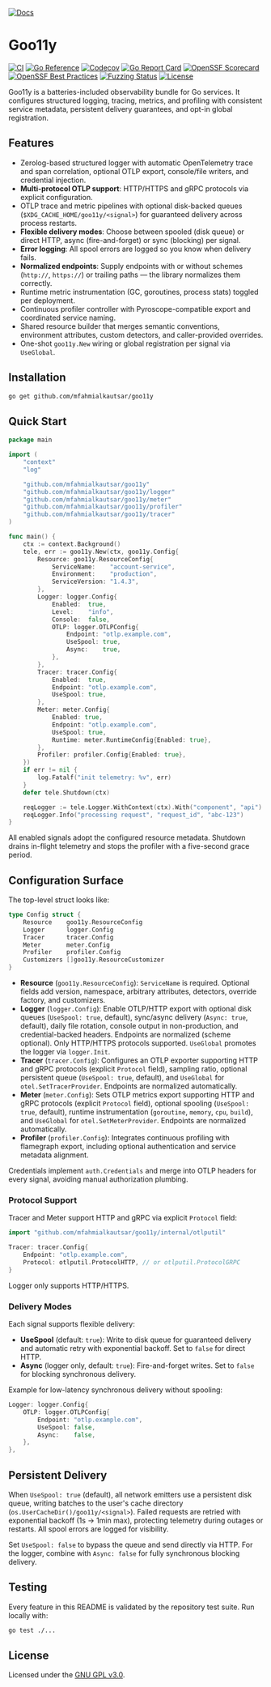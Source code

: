 [![Docs](https://img.shields.io/badge/docs-README-blue.svg)](https://github.com/mfahmialkautsar/goo11y#readme)
# Goo11y

[![CI](https://github.com/mfahmialkautsar/goo11y/actions/workflows/ci.yml/badge.svg)](https://github.com/mfahmialkautsar/goo11y/actions/workflows/ci.yml)
[![Go Reference](https://pkg.go.dev/badge/github.com/mfahmialkautsar/goo11y.svg)](https://pkg.go.dev/github.com/mfahmialkautsar/goo11y)
[![Codecov](https://codecov.io/gh/mfahmialkautsar/goo11y/branch/main/graph/badge.svg)](https://codecov.io/gh/mfahmialkautsar/goo11y)
[![Go Report Card](https://goreportcard.com/badge/github.com/mfahmialkautsar/goo11y)](https://goreportcard.com/report/github.com/mfahmialkautsar/goo11y)
[![OpenSSF Scorecard](https://api.securityscorecards.dev/projects/github.com/mfahmialkautsar/goo11y/badge)](https://securityscorecards.dev/viewer/?uri=github.com/mfahmialkautsar/goo11y)
[![OpenSSF Best Practices](https://github.com/mfahmialkautsar/goo11y/actions/workflows/openssf-best-practices.yml/badge.svg)](https://github.com/mfahmialkautsar/goo11y/actions/workflows/openssf-best-practices.yml)
[![Fuzzing Status](https://github.com/mfahmialkautsar/goo11y/actions/workflows/fuzz.yml/badge.svg)](https://github.com/mfahmialkautsar/goo11y/actions/workflows/fuzz.yml)
[![License](https://img.shields.io/github/license/mfahmialkautsar/goo11y.svg)](LICENSE)

Goo11y is a batteries-included observability bundle for Go services. It configures structured logging, tracing, metrics, and profiling with consistent service metadata, persistent delivery guarantees, and opt-in global registration.

## Features

- Zerolog-based structured logger with automatic OpenTelemetry trace and span correlation, optional OTLP export, console/file writers, and credential injection.
- **Multi-protocol OTLP support**: HTTP/HTTPS and gRPC protocols via explicit configuration.
- OTLP trace and metric pipelines with optional disk-backed queues (`$XDG_CACHE_HOME/goo11y/<signal>`) for guaranteed delivery across process restarts.
- **Flexible delivery modes**: Choose between spooled (disk queue) or direct HTTP, async (fire-and-forget) or sync (blocking) per signal.
- **Error logging**: All spool errors are logged so you know when delivery fails.
- **Normalized endpoints**: Supply endpoints with or without schemes (`http://`, `https://`) or trailing paths — the library normalizes them correctly.
- Runtime metric instrumentation (GC, goroutines, process stats) toggled per deployment.
- Continuous profiler controller with Pyroscope-compatible export and coordinated service naming.
- Shared resource builder that merges semantic conventions, environment attributes, custom detectors, and caller-provided overrides.
- One-shot `goo11y.New` wiring or global registration per signal via `UseGlobal`.

## Installation

```sh
go get github.com/mfahmialkautsar/goo11y
```

## Quick Start

```go
package main

import (
	"context"
	"log"

	"github.com/mfahmialkautsar/goo11y"
	"github.com/mfahmialkautsar/goo11y/logger"
	"github.com/mfahmialkautsar/goo11y/meter"
	"github.com/mfahmialkautsar/goo11y/profiler"
	"github.com/mfahmialkautsar/goo11y/tracer"
)

func main() {
	ctx := context.Background()
	tele, err := goo11y.New(ctx, goo11y.Config{
		Resource: goo11y.ResourceConfig{
			ServiceName:    "account-service",
			Environment:    "production",
			ServiceVersion: "1.4.3",
		},
		Logger: logger.Config{
			Enabled:  true,
			Level:    "info",
			Console:  false,
			OTLP: logger.OTLPConfig{
				Endpoint: "otlp.example.com",
				UseSpool: true,
				Async:    true,
			},
		},
		Tracer: tracer.Config{
			Enabled:  true,
			Endpoint: "otlp.example.com",
			UseSpool: true,
		},
		Meter: meter.Config{
			Enabled: true,
			Endpoint: "otlp.example.com",
			UseSpool: true,
			Runtime: meter.RuntimeConfig{Enabled: true},
		},
		Profiler: profiler.Config{Enabled: true},
	})
	if err != nil {
		log.Fatalf("init telemetry: %v", err)
	}
	defer tele.Shutdown(ctx)

	reqLogger := tele.Logger.WithContext(ctx).With("component", "api")
	reqLogger.Info("processing request", "request_id", "abc-123")
}
```

All enabled signals adopt the configured resource metadata. Shutdown drains in-flight telemetry and stops the profiler with a five-second grace period.

## Configuration Surface

The top-level struct looks like:

```go
type Config struct {
	Resource    goo11y.ResourceConfig
	Logger      logger.Config
	Tracer      tracer.Config
	Meter       meter.Config
	Profiler    profiler.Config
	Customizers []goo11y.ResourceCustomizer
}
```

- **Resource** (`goo11y.ResourceConfig`): `ServiceName` is required. Optional fields add version, namespace, arbitrary attributes, detectors, override factory, and customizers.
- **Logger** (`logger.Config`): Enable OTLP/HTTP export with optional disk queues (`UseSpool: true`, default), sync/async delivery (`Async: true`, default), daily file rotation, console output in non-production, and credential-backed headers. Endpoints are normalized (scheme optional). Only HTTP/HTTPS protocols supported. `UseGlobal` promotes the logger via `logger.Init`.
- **Tracer** (`tracer.Config`): Configures an OTLP exporter supporting HTTP and gRPC protocols (explicit `Protocol` field), sampling ratio, optional persistent queue (`UseSpool: true`, default), and `UseGlobal` for `otel.SetTracerProvider`. Endpoints are normalized automatically.
- **Meter** (`meter.Config`): Sets OTLP metrics export supporting HTTP and gRPC protocols (explicit `Protocol` field), optional spooling (`UseSpool: true`, default), runtime instrumentation (`goroutine`, `memory`, `cpu`, `build`), and `UseGlobal` for `otel.SetMeterProvider`. Endpoints are normalized automatically.
- **Profiler** (`profiler.Config`): Integrates continuous profiling with flamegraph export, including optional authentication and service metadata alignment.

Credentials implement `auth.Credentials` and merge into OTLP headers for every signal, avoiding manual authorization plumbing.

### Protocol Support

Tracer and Meter support HTTP and gRPC via explicit `Protocol` field:

```go
import "github.com/mfahmialkautsar/goo11y/internal/otlputil"

Tracer: tracer.Config{
	Endpoint: "otlp.example.com",
	Protocol: otlputil.ProtocolHTTP, // or otlputil.ProtocolGRPC
}
```

Logger only supports HTTP/HTTPS.

### Delivery Modes

Each signal supports flexible delivery:

- **UseSpool** (default: `true`): Write to disk queue for guaranteed delivery and automatic retry with exponential backoff. Set to `false` for direct HTTP.
- **Async** (logger only, default: `true`): Fire-and-forget writes. Set to `false` for blocking synchronous delivery.

Example for low-latency synchronous delivery without spooling:

```go
Logger: logger.Config{
	OTLP: logger.OTLPConfig{
		Endpoint: "otlp.example.com",
		UseSpool: false,
		Async:    false,
	},
},
```

## Persistent Delivery

When `UseSpool: true` (default), all network emitters use a persistent disk queue, writing batches to the user's cache directory (`os.UserCacheDir()/goo11y/<signal>`). Failed requests are retried with exponential backoff (1s → 1min max), protecting telemetry during outages or restarts. All spool errors are logged for visibility.

Set `UseSpool: false` to bypass the queue and send directly via HTTP. For the logger, combine with `Async: false` for fully synchronous blocking delivery.

## Testing

Every feature in this README is validated by the repository test suite. Run locally with:

```sh
go test ./...
```

## License

Licensed under the [GNU GPL v3.0](LICENSE).
